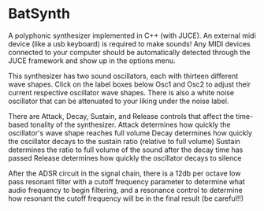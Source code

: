 # BatSynth
A polyphonic synthesizer implemented in C++ (with JUCE).
An external midi device (like a usb keyboard) is required to make sounds! 
Any MIDI devices connected to your computer should be automatically detected through the JUCE framework and show up in the options menu.

This synthesizer has two sound oscillators, each with thirteen different wave shapes.
Click on the label boxes below Osc1 and Osc2 to adjust their current respective oscillator wave shapes. 
There is also a white noise oscillator that can be attenuated to your liking under the noise label.

There are Attack, Decay, Sustain, and Release controls that affect the time-based tonality of the synthesizer.
Attack determines how quickly the oscillator's wave shape reaches full volume
Decay determines how quickly the oscillator decays to the sustain ratio (relative to full volume)
Sustain determines the ratio to full volume of the sound after the decay time has passed
Release determines how quickly the oscillator decays to silence

After the ADSR circuit in the signal chain, there is a 12db per octave low pass resonant filter with
a cutoff frequency parameter to determine what audio frequency to begin filtering, and a resonance
control to determine how resonant the cutoff frequency will be in the final result (be careful!!)

